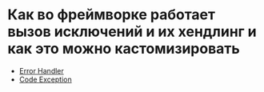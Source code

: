 # Как во фреймворке работает вызов исключений и их хендлинг и как это можно кастомизировать

* [Error Handler](error-handler.md)
* [Code Exception](code-exception.md)
